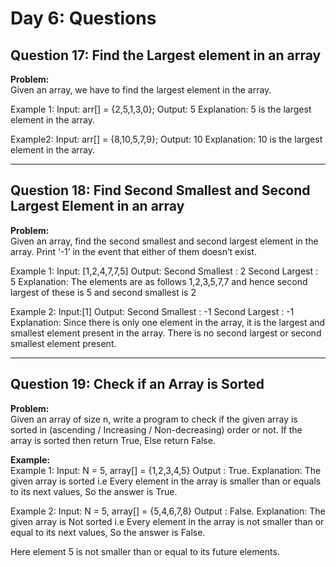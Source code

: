 # Day 6: Questions

## Question 17: Find the Largest element in an array

**Problem:**  
Given an array, we have to find the largest element in the array.

Example 1:
Input:
arr[] = {2,5,1,3,0};
Output:
5
Explanation:
5 is the largest element in the array.

Example2:
Input:
arr[] = {8,10,5,7,9};
Output:
10
Explanation:
10 is the largest element in the array.

---

## Question 18: Find Second Smallest and Second Largest Element in an array

**Problem:**  
 Given an array, find the second smallest and second largest element in the array. Print ‘-1’ in the event that either of them doesn’t exist.

Example 1:
Input:
[1,2,4,7,7,5]
Output:
Second Smallest : 2
Second Largest : 5
Explanation:
The elements are as follows 1,2,3,5,7,7 and hence second largest of these is 5 and second smallest is 2

Example 2:
Input:[1]
Output:
Second Smallest : -1
Second Largest : -1
Explanation:
Since there is only one element in the array, it is the largest and smallest element present in the array. There is no second largest or second smallest element present.

---

## Question 19: Check if an Array is Sorted

**Problem:**  
Given an array of size n, write a program to check if the given array is sorted in (ascending / Increasing / Non-decreasing) order or not. If the array is sorted then return True, Else return False.

**Example:**  
Example 1:
Input:
N = 5, array[] = {1,2,3,4,5}
Output
: True.
Explanation:
The given array is sorted i.e Every element in the array is smaller than or equals to its next values, So the answer is True.

Example 2:
Input:
N = 5, array[] = {5,4,6,7,8}
Output
: False.
Explanation:
The given array is Not sorted i.e Every element in the array is not smaller than or equal to its next values, So the answer is False.

Here element 5 is not smaller than or equal to its future elements.
